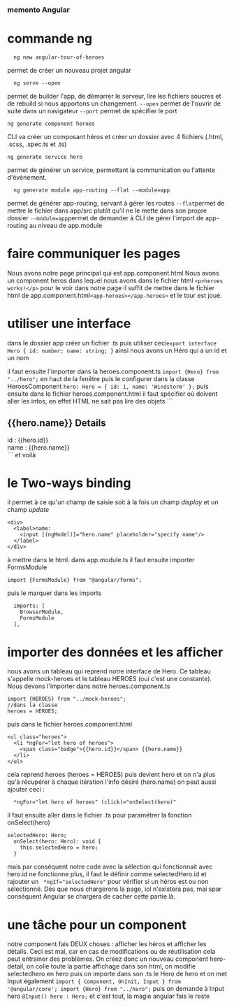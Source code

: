 ### memento Angular

# commande ng
```
  ng new angular-tour-of-heroes
```
permet de créer un nouveau projet angular

```
  ng serve --open
```
permet de builder l'app, de démarrer le serveur, lire les fichiers soucres et de rebuild si nous apportons un changement. ```--open``` permet de l'ouvrir de suite dans un navigateur ```--port``` permet de spécifier le port

```
ng generate component heroes
```
CLI va créer un composant héros et créer un dossier avec 4 fichiers (.html, .scss, .spec.ts et .ts)

```
ng generate service hero
```
permet de générer un service, permettant la communication ou l'attente d'évènement.

```
  ng generate module app-routing --flat --module=app
```
permet de générer app-routing, servant à gérer les routes
``` --flat ```permet de mettre le fichier dans app/src plutôt qu'il ne le mette dans son propre dossier
```--module=app```permet de demander à CLI de gérer l'import de app-routing au niveau de app.module

# faire communiquer les pages
Nous avons notre page principal qui est app.component.html
Nous avons un component heros dans lequel nous avons dans le fichier html
```<p>heroes works!</p>```
pour le voir dans notre page il suffit de mettre dans le fichier html de app.component.html```<app-heroes></app-heroes>``` et le tour est joué.

# utiliser une interface
dans le dossier app créer un fichier .ts puis utiliser ceci```export interface Hero {
  id: number;
  name: string;
}``` ainsi nous avons un Héro qui a un id et un nom

il faut ensuite l'importer dans la heroes.component.ts ```import {Hero} from "../hero";``` en haut de la fenêtre puis le configurer dans la classe HeroesComponent ```hero: Hero = {
    id: 1,
    name: 'Windstorm'
  };``` puis ensuite dans le fichier heroes.component.html il faut spécifier où doivent aller les infos, en effet HTML ne sait pas lire des objets ```<h2>{{hero.name}} Details</h2>
<div><span>id : </span>{{hero.id}}</div>
<div><span>name : </span>{{hero.name}}</div>``` et voilà

# le Two-ways binding
il permet à ce qu'un champ de saisie soit à la fois un champ *display* et un champ *update*

```
<div>
  <label>name:
    <input [(ngModel)]="hero.name" placeholder="specify name"/>
  </label>
</div>
```
à mettre dans le html.
dans app.module.ts il faut ensuite importer FormsModule 
```
import {FormsModule} from "@angular/forms";
```
puis le marquer dans les imports
```
  imports: [
    BrowserModule,
    FormsModule
  ],
```

# importer des données et les afficher
nous avons un tableau qui reprend notre interface de Hero. Ce tableau s'appelle mock-heroes et le tableau HEROES (oui c'est une constante). Nous devons l'importer dans notre heroes.component.ts 
```
import {HEROES} from "../mock-heroes";
//dans la classe
heroes = HEROES;
```
puis dans le fichier heroes.component.html
```
<ul class="heroes">
  <li *ngFor="let hero of heroes">
    <span class="badge">{{hero.id}}</span> {{hero.name}}
  </li>
</ul>
```
cela reprend heroes (heroes = HEROES) puis devient hero et on n'a plus qu'à récupérer à chaque itération l'info désiré (hero.name)
on peut aussi ajouter  ceci :
```
  *ngFor="let hero of heroes" (click)="onSelect(hero)"
```
il faut ensuite aller dans le fichier .ts pour paramétrer la fonction onSelect(hero)
```
selectedHero: Hero;
  onSelect(hero: Hero): void {
    this.selectedHero = hero;
  }
```
mais par conséquent notre code avec la sélection qui fonctionnait avec hero.id ne fonctionne plus, il faut le définir comme selectedHero.id
et rajouter un ``` *ngIf="selectedHero"``` pour vérifier si un héros est ou non sélectionné. Dès que nous chargerons la page, iol n'existera pas, mai spar conséquent Angular se chargera de cacher cette partie là.

# une tâche pour un component
notre component fais DEUX choses : afficher les héros et afficher les détails. Ceci est mal, car en cas de modifications ou de réutilisation cela peut entrainer des problèmes. On créez donc un nouveau component hero-detail, on colle toute la partie affichage dans son html, on modifie selectedhero en hero puis on importe dans son .ts le Hero de hero et on met Input également ```import { Component, OnInit, Input } from '@angular/core';
import {Hero} from "../hero";```
puis on demande à Input hero ``` @Input() hero : Hero; ```
et c'est tout, la magie angular fais le reste
